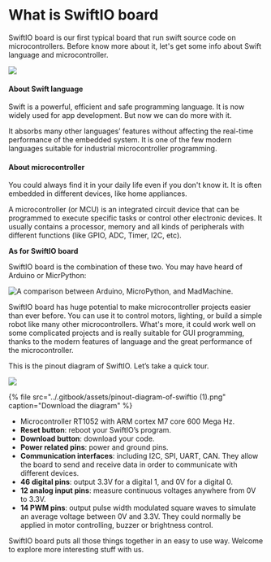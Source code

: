 # What is SwiftIO board

SwiftIO board is our first typical board that run swift source code on microcontrollers. Before know more about it, let's get some info about Swift language and microcontroller.

![](https://static.wixstatic.com/media/ccab1c_247c008846064e94ba0c4a5e63845e39~mv2_d_2336_1558_s_2.png/v1/fit/w_300,h_300,al_c,q_5/file.png)

#### About Swift language

Swift is a powerful, efficient and safe programming language. It is now widely used for app development. But now we can do more with it.

It absorbs many other languages’ features without affecting the real-time performance of the embedded system. It is one of the few modern languages suitable for industrial microcontroller programming.

#### About microcontroller

You could always find it in your daily life even if you don't know it. It is often embedded in different devices, like home appliances. 

A microcontroller \(or MCU\) is an integrated circuit device that can be programmed to execute specific tasks or control other electronic devices. It usually contains a processor, memory and all kinds of peripherals with different functions \(like GPIO, ADC, Timer, I2C, etc\). 

**As for SwiftIO board**

SwiftIO board is the combination of these two. You may have heard of Arduino or MicrPython:

![A comparison between Arduino, MicroPython, and MadMachine.](https://static.wixstatic.com/media/ccab1c_b9bb5de391434dadb287c5a18cb83223~mv2.jpg/v1/fill/w_740,h_313,al_c,q_90,usm_0.66_1.00_0.01/ccab1c_b9bb5de391434dadb287c5a18cb83223~mv2.webp)

SwiftIO board has huge potential to make microcontroller projects easier than ever before. You can use it to control motors, lighting, or build a simple robot like many other microcontrollers. What's more, it could work well on some complicated projects and is really suitable for GUI programming, thanks to the modern features of language and the great performance of the microcontroller. 

This is the pinout diagram of SwiftIO. Let’s take a quick tour. 

![](../.gitbook/assets/pinout-diagram-of-swiftio.png)

{% file src="../.gitbook/assets/pinout-diagram-of-swiftio \(1\).png" caption="Download the diagram" %}

* Microcontroller RT1052 with ARM cortex M7 core 600 Mega Hz.
* **Reset button**: reboot your SwiftIO’s program.
* **Download button**: download your code.
* **Power related pins**: power and ground pins.
* **Communication interfaces**: including I2C, SPI, UART, CAN. They allow the board to send and receive data in order to communicate with different devices.
* **46 digital pins**: output 3.3V for a digital 1, and 0V for a digital 0.
* **12 analog input pins**: measure continuous voltages anywhere from 0V to 3.3V.
* **14 PWM pins**: output pulse width modulated square waves to simulate an average voltage between 0V and 3.3V. They could normally be applied in motor controlling, buzzer or brightness control.

SwiftIO board puts all those things together in an easy to use way. Welcome to explore more interesting stuff with us.

